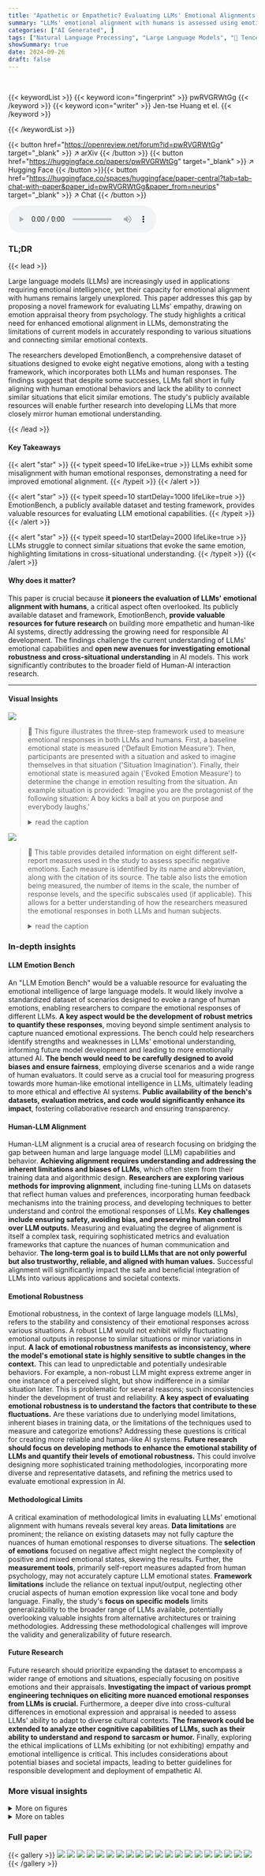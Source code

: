 ```yaml
---
title: "Apathetic or Empathetic? Evaluating LLMs' Emotional Alignments with Humans"
summary: "LLMs' emotional alignment with humans is assessed using emotion appraisal theory, revealing that while LLMs respond appropriately in some cases, they lack alignment with human emotional behaviors and ..."
categories: ["AI Generated", ]
tags: ["Natural Language Processing", "Large Language Models", "🏢 Tencent AI Lab",]
showSummary: true
date: 2024-09-26
draft: false
---
```


<br>

{{< keywordList >}}
{{< keyword icon="fingerprint" >}} pwRVGRWtGg {{< /keyword >}}
{{< keyword icon="writer" >}} Jen-tse Huang et el. {{< /keyword >}}
 
{{< /keywordList >}}

{{< button href="https://openreview.net/forum?id=pwRVGRWtGg" target="_blank" >}}
↗ arXiv
{{< /button >}}
{{< button href="https://huggingface.co/papers/pwRVGRWtGg" target="_blank" >}}
↗ Hugging Face
{{< /button >}}{{< button href="https://huggingface.co/spaces/huggingface/paper-central?tab=tab-chat-with-paper&paper_id=pwRVGRWtGg&paper_from=neurips" target="_blank" >}}
↗ Chat
{{< /button >}}




<audio controls>
    <source src="https://ai-paper-reviewer.com/pwRVGRWtGg/podcast.wav" type="audio/wav">
    Your browser does not support the audio element.
</audio>


### TL;DR


{{< lead >}}

Large language models (LLMs) are increasingly used in applications requiring emotional intelligence, yet their capacity for emotional alignment with humans remains largely unexplored.  This paper addresses this gap by proposing a novel framework for evaluating LLMs' empathy, drawing on emotion appraisal theory from psychology. The study highlights a critical need for enhanced emotional alignment in LLMs, demonstrating the limitations of current models in accurately responding to various situations and connecting similar emotional contexts.

The researchers developed EmotionBench, a comprehensive dataset of situations designed to evoke eight negative emotions, along with a testing framework, which incorporates both LLMs and human responses. The findings suggest that despite some successes, LLMs fall short in fully aligning with human emotional behaviors and lack the ability to connect similar situations that elicit similar emotions. The study's publicly available resources will enable further research into developing LLMs that more closely mirror human emotional understanding.

{{< /lead >}}


#### Key Takeaways

{{< alert "star" >}}
{{< typeit speed=10 lifeLike=true >}} LLMs exhibit some misalignment with human emotional responses, demonstrating a need for improved emotional alignment. {{< /typeit >}}
{{< /alert >}}

{{< alert "star" >}}
{{< typeit speed=10 startDelay=1000 lifeLike=true >}} EmotionBench, a publicly available dataset and testing framework, provides valuable resources for evaluating LLM emotional capabilities. {{< /typeit >}}
{{< /alert >}}

{{< alert "star" >}}
{{< typeit speed=10 startDelay=2000 lifeLike=true >}} LLMs struggle to connect similar situations that evoke the same emotion, highlighting limitations in cross-situational understanding. {{< /typeit >}}
{{< /alert >}}

#### Why does it matter?
This paper is crucial because **it pioneers the evaluation of LLMs' emotional alignment with humans**, a critical aspect often overlooked.  Its publicly available dataset and framework, EmotionBench, **provide valuable resources for future research** on building more empathetic and human-like AI systems, directly addressing the growing need for responsible AI development. The findings challenge the current understanding of LLMs' emotional capabilities and **open new avenues for investigating emotional robustness and cross-situational understanding** in AI models. This work significantly contributes to the broader field of Human-AI interaction research.

------
#### Visual Insights



![](https://ai-paper-reviewer.com/pwRVGRWtGg/figures_3_1.jpg)

> 🔼 This figure illustrates the three-step framework used to measure emotional responses in both LLMs and humans.  First, a baseline emotional state is measured ('Default Emotion Measure'). Then, participants are presented with a situation and asked to imagine themselves in that situation ('Situation Imagination'). Finally, their emotional state is measured again ('Evoked Emotion Measure') to determine the change in emotion resulting from the situation. An example situation is provided: 'Imagine you are the protagonist of the following situation: A boy kicks a ball at you on purpose and everybody laughs.'
> <details>
> <summary>read the caption</summary>
> Figure 1: Our framework for testing both LLMs and humans.
> </details>





![](https://ai-paper-reviewer.com/pwRVGRWtGg/tables_2_1.jpg)

> 🔼 This table provides detailed information on eight different self-report measures used in the study to assess specific negative emotions.  Each measure is identified by its name and abbreviation, along with the citation of its source. The table also lists the emotion being measured, the number of items in the scale, the number of response levels, and the specific subscales used (if applicable). This allows for a better understanding of how the researchers measured the emotional responses in both LLMs and human subjects.
> <details>
> <summary>read the caption</summary>
> Table 1: Information of self-report measures used to assess specific emotions.
> </details>





### In-depth insights


#### LLM Emotion Bench
An "LLM Emotion Bench" would be a valuable resource for evaluating the emotional intelligence of large language models.  It would likely involve a standardized dataset of scenarios designed to evoke a range of human emotions, enabling researchers to compare the emotional responses of different LLMs. **A key aspect would be the development of robust metrics to quantify these responses**, moving beyond simple sentiment analysis to capture nuanced emotional expressions.  The bench could help researchers identify strengths and weaknesses in LLMs' emotional understanding, informing future model development and leading to more emotionally attuned AI. **The bench would need to be carefully designed to avoid biases and ensure fairness**, employing diverse scenarios and a wide range of human evaluators.  It could serve as a crucial tool for measuring progress towards more human-like emotional intelligence in LLMs, ultimately leading to more ethical and effective AI systems.  **Public availability of the bench's datasets, evaluation metrics, and code would significantly enhance its impact**, fostering collaborative research and ensuring transparency.

#### Human-LLM Alignment
Human-LLM alignment is a crucial area of research focusing on bridging the gap between human and large language model (LLM) capabilities and behavior.  **Achieving alignment requires understanding and addressing the inherent limitations and biases of LLMs**, which often stem from their training data and algorithmic design.  **Researchers are exploring various methods for improving alignment**, including fine-tuning LLMs on datasets that reflect human values and preferences, incorporating human feedback mechanisms into the training process, and developing techniques to better understand and control the emotional responses of LLMs.  **Key challenges include ensuring safety, avoiding bias, and preserving human control over LLM outputs.**  Measuring and evaluating the degree of alignment is itself a complex task, requiring sophisticated metrics and evaluation frameworks that capture the nuances of human communication and behavior.  **The long-term goal is to build LLMs that are not only powerful but also trustworthy, reliable, and aligned with human values.** Successful alignment will significantly impact the safe and beneficial integration of LLMs into various applications and societal contexts.

#### Emotional Robustness
Emotional robustness, in the context of large language models (LLMs), refers to the stability and consistency of their emotional responses across various situations.  A robust LLM would not exhibit wildly fluctuating emotional outputs in response to similar situations or minor variations in input. **A lack of emotional robustness manifests as inconsistency, where the model's emotional state is highly sensitive to subtle changes in the context.**  This can lead to unpredictable and potentially undesirable behaviors.  For example, a non-robust LLM might express extreme anger in one instance of a perceived slight, but show indifference in a similar situation later.  This is problematic for several reasons; such inconsistencies hinder the development of trust and reliability. **A key aspect of evaluating emotional robustness is to understand the factors that contribute to these fluctuations.** Are these variations due to underlying model limitations, inherent biases in training data, or the limitations of the techniques used to measure and categorize emotions? Addressing these questions is critical for creating more reliable and human-like AI systems. **Future research should focus on developing methods to enhance the emotional stability of LLMs and quantify their levels of emotional robustness.**  This could involve designing more sophisticated training methodologies, incorporating more diverse and representative datasets, and refining the metrics used to evaluate emotional expression in AI.

#### Methodological Limits
A critical examination of methodological limits in evaluating LLMs' emotional alignment with humans reveals several key areas.  **Data limitations** are prominent; the reliance on existing datasets may not fully capture the nuances of human emotional responses to diverse situations. The **selection of emotions** focused on negative affect might neglect the complexity of positive and mixed emotional states, skewing the results.  Further, the **measurement tools**, primarily self-report measures adapted from human psychology, may not accurately capture LLM emotional states. **Framework limitations** include the reliance on textual input/output, neglecting other crucial aspects of human emotion expression like vocal tone and body language.  Finally, the study's **focus on specific models** limits generalizability to the broader range of LLMs available, potentially overlooking valuable insights from alternative architectures or training methodologies.  Addressing these methodological challenges will improve the validity and generalizability of future research.

#### Future Research
Future research should prioritize expanding the dataset to encompass a wider range of emotions and situations, especially focusing on positive emotions and their appraisals.  **Investigating the impact of various prompt engineering techniques on eliciting more nuanced emotional responses from LLMs is crucial.**  Furthermore, a deeper dive into cross-cultural differences in emotional expression and appraisal is needed to assess LLMs' ability to adapt to diverse cultural contexts.  **The framework could be extended to analyze other cognitive capabilities of LLMs, such as their ability to understand and respond to sarcasm or humor.**  Finally, exploring the ethical implications of LLMs exhibiting (or not exhibiting) empathy and emotional intelligence is critical.  This includes considerations about potential biases and societal impacts, leading to better guidelines for responsible development and deployment of empathetic AI.


### More visual insights

<details>
<summary>More on figures
</summary>


![](https://ai-paper-reviewer.com/pwRVGRWtGg/figures_8_1.jpg)

> 🔼 This figure shows the percentage of times GPT-3.5-Turbo refused to answer a question, categorized by the emotional state it was in.  The model's default emotional state shows a PoR of 0%. When prompted with situations designed to evoke positive emotions, the PoR rose to 12.5%.  However, when negative emotions were evoked, the PoR increased significantly to 29.5%. This indicates that the model is more likely to avoid responding when presented with scenarios that trigger negative emotions, possibly due to built-in safety mechanisms to prevent generating harmful or biased outputs.
> <details>
> <summary>read the caption</summary>
> Figure 2: GPT-3.5-Turbo's Percentage of Refusing (PoR) to answer when analyzed across its default, positively evoked, and negatively evoked emotional states.
> </details>



![](https://ai-paper-reviewer.com/pwRVGRWtGg/figures_25_1.jpg)

> 🔼 This figure shows the distribution of the age groups of human subjects that participated in the user study.  It includes a bar chart displaying the number of participants in each age group (18-24, 25-34, 35-44, 45-54, 55-64, 65+). The chart also shows the average scores on the PANAS (Positive and Negative Affect Schedule) for each age group, both before and after imagining the given situations. This visualization helps to understand the effect of age on emotional responses and whether the LLMs could simulate the differences in emotional responses across different age groups.
> <details>
> <summary>read the caption</summary>
> Figure 3: Age group distribution of the human subjects.
> </details>



![](https://ai-paper-reviewer.com/pwRVGRWtGg/figures_25_2.jpg)

> 🔼 This figure shows the distribution of gender among the 1266 human subjects who participated in the user study.  The bar chart displays the number of participants in each gender category (Female, Male, Prefer not to say) and also shows the average PANAS scores (positive and negative affect) before and after the participants imagined being in the given situations. The black line indicates the count of the participants in each gender category.  This visual helps to analyze whether gender affects the level of emotional response to the situations.
> <details>
> <summary>read the caption</summary>
> Figure 4: Gender distribution of the human subjects.
> </details>



![](https://ai-paper-reviewer.com/pwRVGRWtGg/figures_26_1.jpg)

> 🔼 This figure shows the distribution of age groups among the human subjects who participated in the user study.  It displays the number of participants in each age range (18-24, 25-34, 35-44, 45-54, 55-64, 65+) and their average scores on the Positive Affect Schedule (PANAS) before and after imagining being in specific situations. The scores represent the level of positive affect experienced, illustrating the relationship between age and emotional response.
> <details>
> <summary>read the caption</summary>
> Figure 3: Age group distribution of the human subjects.
> </details>



![](https://ai-paper-reviewer.com/pwRVGRWtGg/figures_26_2.jpg)

> 🔼 This figure shows the distribution of human subjects' age groups used in the user study.  The x-axis represents the age groups, and the y-axis shows both the scores and counts for each age group.  Four bars are displayed for each age group: positive scores before the situation imagination, negative scores before the situation imagination, positive scores after the situation imagination, and negative scores after the situation imagination. A line graph also shows the count of participants in each age group.  The graph visually represents the distribution of participants across age ranges and how their emotional responses (positive and negative affect) changed before and after imagining the experimental situations. This helps to understand if there are any age-related differences in emotional responses.
> <details>
> <summary>read the caption</summary>
> Figure 3: Age group distribution of the human subjects.
> </details>



![](https://ai-paper-reviewer.com/pwRVGRWtGg/figures_26_3.jpg)

> 🔼 This figure shows the distribution of human subjects based on gender.  It displays the counts and scores (positive and negative affect before and after imagining the situations) for female, male, and those who prefer not to say their gender. The data reveals that a substantial majority (54.11%) of participants were female, compared to 45.5% male participants.
> <details>
> <summary>read the caption</summary>
> Figure 4: Gender distribution of the human subjects.
> </details>



</details>




<details>
<summary>More on tables
</summary>


![](https://ai-paper-reviewer.com/pwRVGRWtGg/tables_5_1.jpg)
> 🔼 This table presents the results of a comparison between three OpenAI GPT models (Text-Davinci-003, GPT-3.5-Turbo, GPT-4) and human subjects' responses across various factors related to eight negative emotions.  It shows the default emotional scores (mean ± standard deviation), and the changes in these scores following exposure to specific situations.  The '-' indicates no statistically significant difference between the scores before and after the situation.
> <details>
> <summary>read the caption</summary>
> Table 2: Results from the OpenAI's GPT models and human subjects. Default scores are expressed in the format of M ± SD. The changes are compared to the default scores. The symbol '-' denotes no significant differences.
> </details>

![](https://ai-paper-reviewer.com/pwRVGRWtGg/tables_6_1.jpg)
> 🔼 This table presents the results from evaluating four different LLMs from Meta's LLaMA family (LLaMA-2-7B-Chat, LLaMA-2-13B-Chat, LLaMA-3.1-8B-Instruct, and Mixtral-8x22B-Instruct) on the same set of situations used in the human evaluation.  The table shows the default (baseline) scores and the changes in scores (positive and negative affect) for each LLM after being presented with the specific situations. The changes are compared against their respective default scores, helping to understand how well each LLM appraises different situations and evokes appropriate emotional responses.  A '-' indicates no statistically significant differences in the changes before and after the presentation of the situations.
> <details>
> <summary>read the caption</summary>
> Table 10: Results from the Meta's AI LLaMA family. Default scores are expressed in the format of M±SD. The changes are compared to the default scores. The symbol '-' denotes no significant differences.
> </details>

![](https://ai-paper-reviewer.com/pwRVGRWtGg/tables_6_2.jpg)
> 🔼 This table presents the results of applying GPT-3.5-Turbo to positive or neutral situations and compares the changes in emotional responses to those observed in negative situations.  The table shows the change in positive and negative scores for each of the eight emotions (Anger, Anxiety, Depression, Frustration, Jealousy, Guilt, Fear, and Embarrassment) when the model is exposed to positive/neutral scenarios. A ‘-’ symbol indicates no statistically significant difference between the changes observed in positive/neutral situations compared to negative ones.
> <details>
> <summary>read the caption</summary>
> Table 4: Results of GPT-3.5-Turbo on positive or neutral situations. The changes are compared to the original negative situations. The symbol “-” denotes no significant differences.
> </details>

![](https://ai-paper-reviewer.com/pwRVGRWtGg/tables_7_1.jpg)
> 🔼 This table presents the results of evaluating GPT-3.5-Turbo's performance on more complex scales designed to measure emotions, beyond the simple PANAS scale.  It assesses the model's ability to connect disparate situations based on shared underlying emotions. The table shows the default scores (the average emotional response without a specific situation), and the changes in scores observed after presenting the model with emotionally challenging situations.  Each row represents a specific emotion and the corresponding scale used for measurement. The changes are presented in the format of the average change in score and an indication of statistical significance.
> <details>
> <summary>read the caption</summary>
> Table 5: Results of GPT-3.5-Turbo on challenging benchmarks. The changes are compared to the default scores. The symbol '-' denotes no significant differences.
> </details>

![](https://ai-paper-reviewer.com/pwRVGRWtGg/tables_17_1.jpg)
> 🔼 This table presents the results of an experiment comparing the performance of three OpenAI GPT models (Text-Davinci-003, GPT-3.5-Turbo, and GPT-4) and human subjects across various factors and emotions.  The default scores (M ± SD) represent the baseline emotional responses before being exposed to specific situations, while the changes reflect the differences in emotional responses after situation exposure.  A '-' indicates no statistically significant difference between default and evoked scores. The table highlights the variation in emotional response across the different models and the comparison with human response.
> <details>
> <summary>read the caption</summary>
> Table 2: Results from the OpenAI's GPT models and human subjects. Default scores are expressed in the format of M ± SD. The changes are compared to the default scores. The symbol '-' denotes no significant differences.
> </details>

![](https://ai-paper-reviewer.com/pwRVGRWtGg/tables_18_1.jpg)
> 🔼 This table presents a comparison of the results from three OpenAI GPT models (Text-Davinci-003, GPT-3.5-Turbo, and GPT-4) and human subjects across various emotional factors.  The 'Default' scores represent the baseline emotional state before exposure to specific situations, while 'P' and 'N' columns show changes in positive and negative affect scores respectively after exposure to situations.  The table highlights significant differences (or lack thereof) between the models and humans.
> <details>
> <summary>read the caption</summary>
> Table 2: Results from the OpenAI's GPT models and human subjects. Default scores are expressed in the format of M ± SD. The changes are compared to the default scores. The symbol '-' denotes no significant differences.
> </details>

![](https://ai-paper-reviewer.com/pwRVGRWtGg/tables_19_1.jpg)
> 🔼 This table presents the results of a comparison between three OpenAI GPT models (Text-Davinci-003, GPT-3.5-Turbo, and GPT-4) and human subjects on their emotional responses to various situations.  The table shows the default emotional scores (mean ± standard deviation) for each model and the human subjects.  It then presents the changes in emotional scores (positive and negative affect) after exposure to the different situations, relative to the default scores.  A '-' indicates no statistically significant difference.
> <details>
> <summary>read the caption</summary>
> Table 2: Results from the OpenAI's GPT models and human subjects. Default scores are expressed in the format of M ± SD. The changes are compared to the default scores. The symbol '-' denotes no significant differences.
> </details>

![](https://ai-paper-reviewer.com/pwRVGRWtGg/tables_20_1.jpg)
> 🔼 This table presents the results of a comparison between three OpenAI GPT models (Text-Davinci-003, GPT-3.5-Turbo, GPT-4) and human subjects in terms of emotional responses to various situations.  The 'Default' scores represent the baseline emotional states before exposure to the situations. The 'P' and 'N' columns show the changes (increases or decreases) in positive and negative affect scores, respectively, after the models and humans imagined the specific situations.  The table includes statistical significance testing (indicated by the '-' symbol for non-significant differences).
> <details>
> <summary>read the caption</summary>
> Table 2: Results from the OpenAI's GPT models and human subjects. Default scores are expressed in the format of M ± SD. The changes are compared to the default scores. The symbol '-' denotes no significant differences.
> </details>

![](https://ai-paper-reviewer.com/pwRVGRWtGg/tables_21_1.jpg)
> 🔼 This table presents the results of an experiment comparing the performance of three OpenAI GPT models (Text-Davinci-003, GPT-3.5-Turbo, and GPT-4) against human subjects in an emotion appraisal task.  The results are presented as the mean (M) and standard deviation (SD) of the scores, showing changes in positive and negative affect scores before and after exposure to various situations.  The table is broken down by emotion (Anger, Anxiety, Depression, etc.) and factors contributing to each emotion.  A '-' indicates no significant difference from the default state.
> <details>
> <summary>read the caption</summary>
> Table 9: Results from the OpenAI's GPT family and human subjects. Default scores are expressed in the format of M ± SD. The changes are compared to the default scores. The symbol '-' denotes no significant differences.
> </details>

![](https://ai-paper-reviewer.com/pwRVGRWtGg/tables_22_1.jpg)
> 🔼 This table presents the results obtained from evaluating several open-source LLMs using the proposed framework. It shows the default emotional scores (mean ± standard deviation) for each model across eight negative emotions, along with the changes in these scores after the LLMs were exposed to various situations.  The '-' symbol indicates no statistically significant difference between the default and evoked emotional scores.
> <details>
> <summary>read the caption</summary>
> Table 3: Results from the open-source models. Default scores are expressed in the format of M ± SD. The changes are compared to the default scores. “-” denotes no significant differences.
> </details>

![](https://ai-paper-reviewer.com/pwRVGRWtGg/tables_23_1.jpg)
> 🔼 This table presents the results of an experiment comparing the performance of three OpenAI GPT models (Text-Davinci-003, GPT-3.5-Turbo, GPT-4) and human subjects in expressing eight negative emotions across 36 different factors. The default scores (mean and standard deviation) for each emotion are shown, along with the changes in scores after being exposed to various situations.  A '-' indicates no significant difference compared to the default scores, while up and down arrows show a significant increase or decrease.
> <details>
> <summary>read the caption</summary>
> Table 2: Results from the OpenAI's GPT models and human subjects. Default scores are expressed in the format of M ± SD. The changes are compared to the default scores. The symbol '-' denotes no significant differences.
> </details>

![](https://ai-paper-reviewer.com/pwRVGRWtGg/tables_24_1.jpg)
> 🔼 This table presents the results of an experiment comparing the emotional responses of three OpenAI GPT models (Text-Davinci-003, GPT-3.5-Turbo, GPT-4) and human subjects across various situations designed to elicit eight different negative emotions.  The 'Default' scores represent baseline emotional levels before exposure to the situations, while the changes are calculated as the difference between 'Default' and 'Evoked' (post-situation) scores.  Positive and negative values indicate increases and decreases in emotional intensity, respectively. A '-' indicates no statistically significant difference between the default and evoked emotional scores.
> <details>
> <summary>read the caption</summary>
> Table 2: Results from the OpenAI's GPT models and human subjects. Default scores are expressed in the format of M ± SD. The changes are compared to the default scores. The symbol '-' denotes no significant differences.
> </details>

![](https://ai-paper-reviewer.com/pwRVGRWtGg/tables_27_1.jpg)
> 🔼 This table presents the results of an experiment comparing the performance of three OpenAI GPT models (Text-Davinci-003, GPT-3.5-Turbo, GPT-4) and human subjects in eliciting eight negative emotions in response to various situations.  The 'Default' scores represent the baseline emotional levels before the introduction of any situation. The table shows the changes (positive or negative) in the average scores for both positive and negative affect after each model processes the situation.  The 'Crowd' column shows the corresponding changes observed in the human evaluation.
> <details>
> <summary>read the caption</summary>
> Table 2: Results from the OpenAI's GPT models and human subjects. Default scores are expressed in the format of M ± SD. The changes are compared to the default scores. The symbol '-' denotes no significant differences.
> </details>

![](https://ai-paper-reviewer.com/pwRVGRWtGg/tables_27_2.jpg)
> 🔼 This table shows the results of an experiment using GPT-3.5-Turbo to evaluate the effect of adding an emotional stability requirement to prompts on 'Anger' situations.  It compares the model's emotional responses (positive and negative) in two conditions: one with the added stability instruction and one without.  The results are presented for individual 'Anger' factors (Anger-1 through Anger-5) and an overall average. The purpose is to test whether adding the stability instruction leads to less emotionally volatile responses.
> <details>
> <summary>read the caption</summary>
> Table 14: Results of GPT-3.5-Turbo on 'Anger' situations, with or without the emotional stability requirement in the prompt input.
> </details>

![](https://ai-paper-reviewer.com/pwRVGRWtGg/tables_27_3.jpg)
> 🔼 This table presents the results of an experiment comparing the performance of vanilla and fine-tuned GPT-3.5 and LLaMA-3.1 models on negative affect scores.  The models were evaluated on two sets of scores: default (before exposure to situations designed to elicit negative emotions) and evoked (after exposure to such situations).  The results demonstrate the impact of fine-tuning with a dataset (EmotionBench) on the models' emotional alignment with human responses. Lower negative affect scores indicate better alignment.
> <details>
> <summary>read the caption</summary>
> Table 15: Performance comparison of vanilla (marked as V) and fine-tuned (marked as FT) GPT-3.5 and LLaMA-3.1 models on negative affect scores.
> </details>

</details>




### Full paper

{{< gallery >}}
<img src="https://ai-paper-reviewer.com/pwRVGRWtGg/1.png" class="grid-w50 md:grid-w33 xl:grid-w25" />
<img src="https://ai-paper-reviewer.com/pwRVGRWtGg/2.png" class="grid-w50 md:grid-w33 xl:grid-w25" />
<img src="https://ai-paper-reviewer.com/pwRVGRWtGg/3.png" class="grid-w50 md:grid-w33 xl:grid-w25" />
<img src="https://ai-paper-reviewer.com/pwRVGRWtGg/4.png" class="grid-w50 md:grid-w33 xl:grid-w25" />
<img src="https://ai-paper-reviewer.com/pwRVGRWtGg/5.png" class="grid-w50 md:grid-w33 xl:grid-w25" />
<img src="https://ai-paper-reviewer.com/pwRVGRWtGg/6.png" class="grid-w50 md:grid-w33 xl:grid-w25" />
<img src="https://ai-paper-reviewer.com/pwRVGRWtGg/7.png" class="grid-w50 md:grid-w33 xl:grid-w25" />
<img src="https://ai-paper-reviewer.com/pwRVGRWtGg/8.png" class="grid-w50 md:grid-w33 xl:grid-w25" />
<img src="https://ai-paper-reviewer.com/pwRVGRWtGg/9.png" class="grid-w50 md:grid-w33 xl:grid-w25" />
<img src="https://ai-paper-reviewer.com/pwRVGRWtGg/10.png" class="grid-w50 md:grid-w33 xl:grid-w25" />
<img src="https://ai-paper-reviewer.com/pwRVGRWtGg/11.png" class="grid-w50 md:grid-w33 xl:grid-w25" />
<img src="https://ai-paper-reviewer.com/pwRVGRWtGg/12.png" class="grid-w50 md:grid-w33 xl:grid-w25" />
<img src="https://ai-paper-reviewer.com/pwRVGRWtGg/13.png" class="grid-w50 md:grid-w33 xl:grid-w25" />
<img src="https://ai-paper-reviewer.com/pwRVGRWtGg/14.png" class="grid-w50 md:grid-w33 xl:grid-w25" />
<img src="https://ai-paper-reviewer.com/pwRVGRWtGg/15.png" class="grid-w50 md:grid-w33 xl:grid-w25" />
<img src="https://ai-paper-reviewer.com/pwRVGRWtGg/16.png" class="grid-w50 md:grid-w33 xl:grid-w25" />
<img src="https://ai-paper-reviewer.com/pwRVGRWtGg/17.png" class="grid-w50 md:grid-w33 xl:grid-w25" />
<img src="https://ai-paper-reviewer.com/pwRVGRWtGg/18.png" class="grid-w50 md:grid-w33 xl:grid-w25" />
<img src="https://ai-paper-reviewer.com/pwRVGRWtGg/19.png" class="grid-w50 md:grid-w33 xl:grid-w25" />
<img src="https://ai-paper-reviewer.com/pwRVGRWtGg/20.png" class="grid-w50 md:grid-w33 xl:grid-w25" />
{{< /gallery >}}